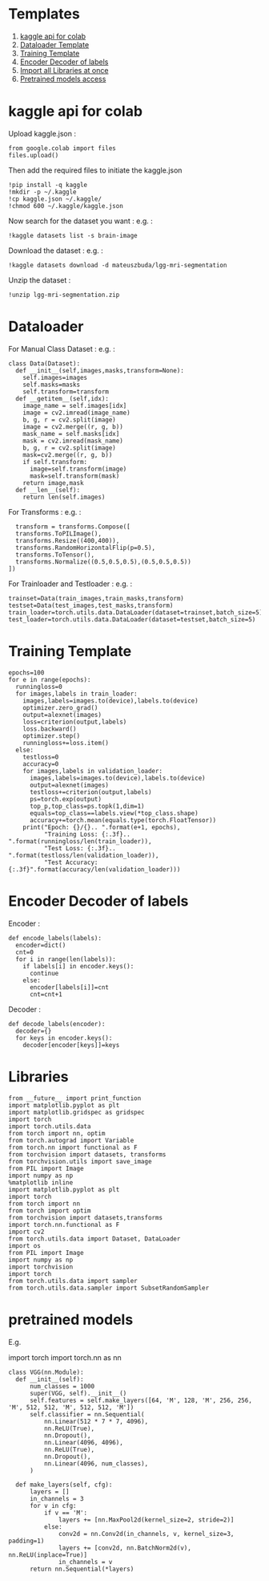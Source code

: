 # Templates

1. [kaggle api for colab](https://github.com/cskarthik7/Templates/#kaggle-api-for-colab)
2. [Dataloader Template](https://github.com/cskarthik7/Templates/#Dataloader)
3. [Training Template](https://github.com/cskarthik7/Templates/#Training-Template)
4. [Encoder Decoder of labels](https://github.com/cskarthik7/Templates/#Encoder-Decoder-of-labels)
5. [Import all Libraries at once](https://github.com/cskarthik7/Templates/#Libraries)
6. [Pretrained models access](https://github.com/cskarthik7/Templates/#pretrained-models)




# kaggle api for colab
  
  Upload kaggle.json : 
    
    from google.colab import files
    files.upload()
    
  Then add the required files to initiate the kaggle.json
  
    !pip install -q kaggle
    !mkdir -p ~/.kaggle
    !cp kaggle.json ~/.kaggle/
    !chmod 600 ~/.kaggle/kaggle.json
 
  Now search for the dataset you want : 
  e.g. : 
  
    !kaggle datasets list -s brain-image
    
  Download the dataset :
  e.g. : 
  
    !kaggle datasets download -d mateuszbuda/lgg-mri-segmentation    
    
  Unzip the dataset : 
  
    !unzip lgg-mri-segmentation.zip
    

# Dataloader  

  For Manual Class Dataset : 
  e.g. : 
  
    class Data(Dataset):
      def __init__(self,images,masks,transform=None):
        self.images=images
        self.masks=masks
        self.transform=transform
      def __getitem__(self,idx):
        image_name = self.images[idx]
        image = cv2.imread(image_name)
        b, g, r = cv2.split(image)
        image = cv2.merge((r, g, b))
        mask_name = self.masks[idx]
        mask = cv2.imread(mask_name)
        b, g, r = cv2.split(image)
        mask=cv2.merge((r, g, b))
        if self.transform:
          image=self.transform(image)
          mask=self.transform(mask)
        return image,mask
      def __len__(self):
        return len(self.images)
        
  For Transforms : 
  e.g. :
    
      transform = transforms.Compose([
      transforms.ToPILImage(),
      transforms.Resize((400,400)),
      transforms.RandomHorizontalFlip(p=0.5),
      transforms.ToTensor(),
      transforms.Normalize((0.5,0.5,0.5),(0.5,0.5,0.5))
    ])
    
  For Trainloader and Testloader : 
  e.g. : 
  
    trainset=Data(train_images,train_masks,transform)
    testset=Data(test_images,test_masks,transform)
    train_loader=torch.utils.data.DataLoader(dataset=trainset,batch_size=5)
    test_loader=torch.utils.data.DataLoader(dataset=testset,batch_size=5)
    

# Training Template
  
    
    epochs=100
    for e in range(epochs):
      runningloss=0
      for images,labels in train_loader:
        images,labels=images.to(device),labels.to(device)
        optimizer.zero_grad()
        output=alexnet(images)
        loss=criterion(output,labels)
        loss.backward()
        optimizer.step()
        runningloss+=loss.item()
      else:
        testloss=0
        accuracy=0
        for images,labels in validation_loader:
          images,labels=images.to(device),labels.to(device)
          output=alexnet(images)
          testloss+=criterion(output,labels)
          ps=torch.exp(output)
          top_p,top_class=ps.topk(1,dim=1)
          equals=top_class==labels.view(*top_class.shape)
          accuracy+=torch.mean(equals.type(torch.FloatTensor))
        print("Epoch: {}/{}.. ".format(e+1, epochs),
              "Training Loss: {:.3f}.. ".format(runningloss/len(train_loader)),
              "Test Loss: {:.3f}.. ".format(testloss/len(validation_loader)),
              "Test Accuracy: {:.3f}".format(accuracy/len(validation_loader)))
              
              
    
# Encoder Decoder of labels

Encoder : 

    def encode_labels(labels):
      encoder=dict()
      cnt=0
      for i in range(len(labels)):
        if labels[i] in encoder.keys():
          continue
        else:
          encoder[labels[i]]=cnt
          cnt=cnt+1



Decoder : 
     
    def decode_labels(encoder):
      decoder={}
      for keys in encoder.keys():
        decoder[encoder[keys]]=keys
        
        
        
# Libraries

    from __future__ import print_function
    import matplotlib.pyplot as plt
    import matplotlib.gridspec as gridspec
    import torch
    import torch.utils.data
    from torch import nn, optim
    from torch.autograd import Variable
    from torch.nn import functional as F
    from torchvision import datasets, transforms
    from torchvision.utils import save_image
    from PIL import Image
    import numpy as np
    %matplotlib inline
    import matplotlib.pyplot as plt
    import torch
    from torch import nn
    from torch import optim
    from torchvision import datasets,transforms
    import torch.nn.functional as F
    import cv2
    from torch.utils.data import Dataset, DataLoader
    import os
    from PIL import Image
    import numpy as np
    import torchvision
    import torch
    from torch.utils.data import sampler
    from torch.utils.data.sampler import SubsetRandomSampler 
    
# pretrained models
E.g. 

import torch
import torch.nn as nn


    class VGG(nn.Module):
      def __init__(self):
          num_classes = 1000
          super(VGG, self).__init__()
          self.features = self.make_layers([64, 'M', 128, 'M', 256, 256, 'M', 512, 512, 'M', 512, 512, 'M'])
          self.classifier = nn.Sequential(
              nn.Linear(512 * 7 * 7, 4096),
              nn.ReLU(True),
              nn.Dropout(),
              nn.Linear(4096, 4096),
              nn.ReLU(True),
              nn.Dropout(),
              nn.Linear(4096, num_classes),
          )
    
      def make_layers(self, cfg):
          layers = []
          in_channels = 3
          for v in cfg:
              if v == 'M':
                  layers += [nn.MaxPool2d(kernel_size=2, stride=2)]
              else:
                  conv2d = nn.Conv2d(in_channels, v, kernel_size=3, padding=1)
                  layers += [conv2d, nn.BatchNorm2d(v), nn.ReLU(inplace=True)]
                  in_channels = v
          return nn.Sequential(*layers)
 
  
    
